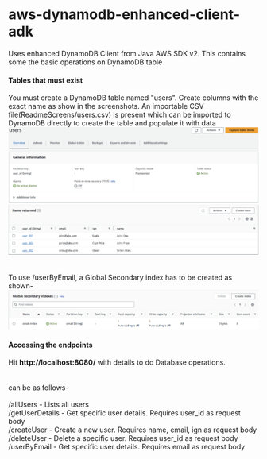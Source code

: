 # aws-dynamodb-enhanced-client-adk

Uses enhanced DynamoDB Client from Java AWS SDK v2. This contains some the basic operations on DynamoDB table<br>


#### Tables that must exist
You must create a DynamoDB table named "users". Create columns with the exact name as show in the screenshots. An importable CSV file(ReadmeScreens/users.csv) is present which can be imported to DynamoDB directly to create the table and populate it with data<br>
![Image](ReadmeScreens/table.png?raw=true)
![Image](ReadmeScreens/tablecontents.png?raw=true)
<br>
<br><br>To use /userByEmail, a Global Secondary index has to be created as shown-<br>
![Image](ReadmeScreens/gsi.png?raw=true)

#### Accessing the endpoints
Hit **http://localhost:8080/<endpoint>** with details to do Database operations.<br><br><br>
**<endpoint>** can be as follows-<br><br>
/allUsers - Lists all users<br>
/getUserDetails - Get specific user details. Requires user_id as request body<br>
/createUser - Create a new user. Requires name, email, ign as request body<br>
/deleteUser - Delete a specific user. Requires user_id as request body<br>
/userByEmail - Get specific user details. Requires email as request body<br>

